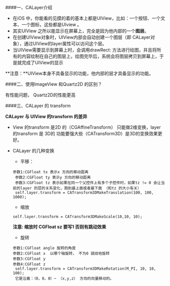 ####一、CALayer介绍

- 在iOS 中，你能看的见摸的着的基本上都是UIView，比如：一个按钮、一个文本、一个图标，这些都是UIview 。
- 其实UIView 之所以能显示在屏幕上，完全是因为他内部的一个**图层**。
- 在创建UIView对象时，UIView内部会自动创建一个图层（即 CALayer对象），通过UIView的layer属性可以访问这个层。
- 当UIView需要显示到屏幕上时，会调用drawRect: 方法进行绘图，并且将所有的内容绘制在自己的图层上，绘图完毕后，系统会将图层拷贝到屏幕上，于是就完成了UIView的显示

**注意：**UIView本身不具备显示的功能，他内部的层才具备显示的功能。

####二、使用ImageView 和Quartz2D 的区别？

有性能问题， Quartz2D的性能更高


####三、CALayer 的 transform

**CALayer 与 UIView 的transform 的差异**

- View 的transform 是2D 的（CGAffineTransform） 只能做2维变换，layer 的transform 是 3D的 功能要强大些（CATransform3D）是3D的变换效果更好。


- CALayer 的几种变换
    - 平移：
    ```objc
    参数1:CGFloat tx 表示x 方向的移动距离
     参数2:CGFloat ty 表示y 方向的移动距离
     参数3:CGFloat tz 表示如果在同一个父控件上有多个子控件时，如果tz != 0 会让当前的layer 的层的关系变化，跑到最上面或者最下面 （和tz 的大小有关）
     self.layer.transform = CATransform3DMakeTranslation(100, 100, 1000);
     ```
     - 缩放
     ```objc
    self.layer.transform = CATransform3DMakeScale(10,10, 10);
     ```
     **注意: 缩放时 CGFloat sz 要写1 否则有跳动效果**
     - 旋转
     ```objc
     参数1:CGFloat angle 旋转的角度
     参数2:CGFloat x  以哪个轴旋转， 不为0 就绕他旋转
     参数3:CGFloat y
     参数4:CGFloat z
      self.layer.transform = CATransform3DMakeRotation(M_PI, 10, 10, 100);
      它是沿着：（0，0，0）~ （x,y,z） 方向的向量移动的。
     ```




